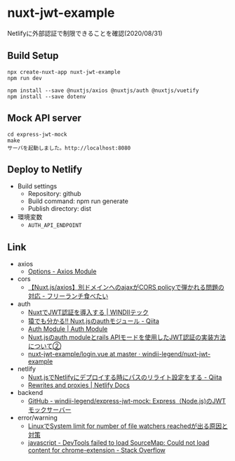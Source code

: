 # nuxt-jwt-example

Netlifyに外部認証で制限できることを確認(2020/08/31)

## Build Setup

```shell
npx create-nuxt-app nuxt-jwt-example
npm run dev
```

```shell
npm install --save @nuxtjs/axios @nuxtjs/auth @nuxtjs/vuetify
npm install --save dotenv
```

## Mock API server

```
cd express-jwt-mock
make
サーバを起動しました。http://localhost:8080
```

## Deploy to Netlify

* Build settings
    * Repository: github
    * Build command: npm run generate
    * Publish directory: dist 
* 環境変数
    * `AUTH_API_ENDPOINT`

## Link

* axios
    * [Options \- Axios Module](https://axios.nuxtjs.org/options/)
* cors
    * [【Nuxt\.js/axios】別ドメインへのajaxがCORS policyで弾かれる問題の対応 \- フリーランチ食べたい](https://blog.ikedaosushi.com/entry/2019/02/09/013404)
* auth
    * [NuxtでJWT認証を導入する \| WINDIIテック](https://tech.windii.jp/frontend/nuxt/nuxt-jwt-tutorial)
    * [猿でも分かる\!\! Nuxt\.jsのauthモジュール \- Qiita](https://qiita.com/kj455/items/66a1aab1524af51160ff)
    * [Auth Module \| Auth Module](https://auth.nuxtjs.org/)
    * [Nuxt\.jsのauth moduleとrails APIモードを使用したJWT認証の実装方法について②](https://www.for-engineer.life/entry/nuxt-rails-jwt2/)
    * [nuxt\-jwt\-example/login\.vue at master · windii\-legend/nuxt\-jwt\-example](https://github.com/windii-legend/nuxt-jwt-example/blob/master/pages/login.vue)
* netlify
    * [Nuxt\.jsでNetlifyにデプロイする時にパスのリライト設定をする \- Qiita](https://qiita.com/kaki_0704/items/8174b0e6eed7a7f762dc)
    * [Rewrites and proxies \| Netlify Docs](https://docs.netlify.com/routing/redirects/rewrites-proxies/#signed-proxy-redirects)
* backend
    * [GitHub \- windii\-legend/express\-jwt\-mock: Express（Node\.js\)のJWTモックサーバー](https://github.com/windii-legend/express-jwt-mock)
* error/warning
    * [LinuxでSystem limit for number of file watchers reachedが出る原因と対策](https://www.virment.com/how-to-fix-system-limit-for-number-of-file-watchers-reached/)
    * [javascript \- DevTools failed to load SourceMap: Could not load content for chrome\-extension \- Stack Overflow](https://stackoverflow.com/questions/61339968/devtools-failed-to-load-sourcemap-could-not-load-content-for-chrome-extension)
